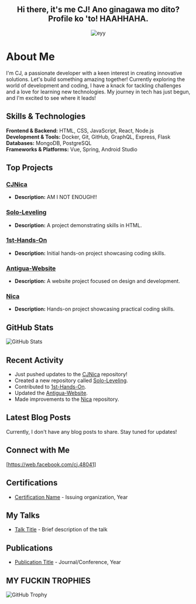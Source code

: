 <center>  
  <h2> Hi there, it's me CJ! Ano ginagawa mo dito? Profile ko 'to! HAAHHAHA. </h2>
</center>

<p align="center">
  <img src="https://github.com/user-attachments/assets/aeebade4-f5ac-49de-bb44-069129c062ba" alt="eyy">
</p>



# About Me

I'm CJ, a passionate developer with a keen interest in creating innovative solutions. Let's build something amazing together! Currently exploring the world of development and coding, I have a knack for tackling challenges and a love for learning new technologies. My journey in tech has just begun, and I'm excited to see where it leads!

## Skills & Technologies

**Frontend & Backend:** HTML, CSS, JavaScript, React, Node.js  
**Development & Tools:** Docker, Git, GitHub, GraphQL, Express, Flask  
**Databases:** MongoDB, PostgreSQL  
**Frameworks & Platforms:** Vue, Spring, Android Studio  

## Top Projects

### [CJNica](https://github.com/CJNica/CJNica)
- **Description:** AM I NOT ENOUGH!!

### [Solo-Leveling](https://github.com/CJNica/Solo-Leveling)
- **Description:** A project demonstrating skills in HTML.

### [1st-Hands-On](https://github.com/CJNica/1st-Hands-On)
- **Description:** Initial hands-on project showcasing coding skills.

### [Antigua-Website](https://github.com/CJNica/Antigua-Website)
- **Description:** A website project focused on design and development.

### [Nica](https://github.com/CJNica/Nica)
- **Description:** Hands-on project showcasing practical coding skills.

## GitHub Stats

![GitHub Stats](https://github-readme-stats.vercel.app/api?username=CJNica&show_icons=true&hide_title=true&count_private=true&theme=radical)

## Recent Activity

- Just pushed updates to the [CJNica](https://github.com/CJNica/CJNica) repository!
- Created a new repository called [Solo-Leveling](https://github.com/CJNica/Solo-Leveling).
- Contributed to [1st-Hands-On](https://github.com/CJNica/1st-Hands-On).
- Updated the [Antigua-Website](https://github.com/CJNica/Antigua-Website).
- Made improvements to the [Nica](https://github.com/CJNica/Nica) repository.

## Latest Blog Posts

Currently, I don't have any blog posts to share. Stay tuned for updates!

## Connect with Me

[https://web.facebook.com/cj.48041]

## Certifications

- [Certification Name](link-to-certificate) - Issuing organization, Year

## My Talks

- [Talk Title](link-to-talk) - Brief description of the talk

## Publications

- [Publication Title](link-to-publication) - Journal/Conference, Year






## MY FUCKIN TROPHIES
![GitHub Trophy](https://github-profile-trophy.vercel.app/?username=ryo-ma&theme=kimbie_dark)


